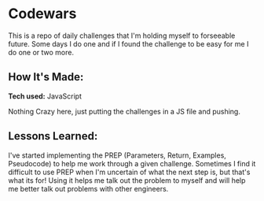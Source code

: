 # Codewars
This is a repo of daily challenges that I'm holding myself to forseeable future. 
Some days I do one and if I found the challenge to be easy for me I do one or two more.

## How It's Made:

**Tech used:** JavaScript

Nothing Crazy here, just putting the challenges in a JS file and pushing.

## Lessons Learned:

I've started implementing the PREP (Parameters, Return, Examples, Pseudocode) to help me work through a given challenge. 
Sometimes I find it difficult to use PREP when I'm uncertain of what the next step is, but that's what its for! 
Using it helps me talk out the problem to myself and will help me better talk out problems with other engineers.
